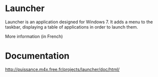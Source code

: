Launcher
========

Launcher is an application designed for Windows 7. It adds a menu to the taskbar, displaying a table of applications in order to launch them.


More information (in French)


Documentation
========
http://puissance.m4x.free.fr/projects/launcher/doc/html/
